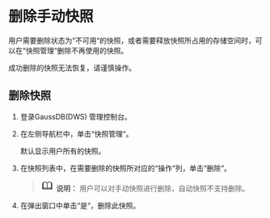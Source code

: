 # 删除手动快照<a name="ZH-CN_TOPIC_0000001098816718"></a>

用户需要删除状态为“不可用“的快照，或者需要释放快照所占用的存储空间时，可以在“快照管理“删除不再使用的快照。

成功删除的快照无法恢复，请谨慎操作。

## 删除快照<a name="section13594386114220"></a>

1.  登录GaussDB\(DWS\) 管理控制台。
2.  在左侧导航栏中，单击“快照管理“。

    默认显示用户所有的快照。

3.  在快照列表中，在需要删除的快照所对应的“操作“列，单击“删除“。

    >![](public_sys-resources/icon-note.gif) **说明：** 
    >用户可以对手动快照进行删除，自动快照不支持删除。

4.  在弹出窗口中单击“是“，删除此快照。

